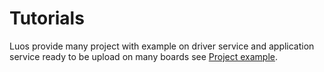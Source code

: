 # Tutorials

Luos provide many project with example on driver service and application service ready to be upload on many boards
see <a href="https://github.com/Luos-io/Examples/tree/master/Projects" target="_blank">Project example</a>.

